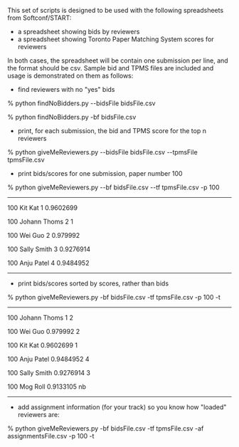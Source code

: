 This set of scripts is designed to be used with the following spreadsheets from Softconf/START:
* a spreadsheet showing bids by reviewers
* a spreadsheet showing Toronto Paper Matching System scores for reviewers

In both cases, the spreadsheet will be contain one submission per line, and the format should be csv.
Sample bid and TPMS files are included and usage is demonstrated on them as follows:

* find reviewers with no "yes" bids

% python findNoBidders.py --bidsFile bidsFile.csv

% python findNoBidders.py -bf bidsFile.csv

* print, for each submission, the bid and TPMS score for the top n reviewers

% python giveMeReviewers.py --bidsFile bidsFile.csv --tpmsFile tpmsFile.csv

* print bids/scores for one submission, paper number 100

% python giveMeReviewers.py --bf bidsFile.csv --tf tpmsFile.csv -p 100

-----

100      Kit Kat         1       0.9602699

100      Johann Thoms    2       1

100      Wei Guo         2       0.979992

100      Sally Smith     3       0.9276914

100      Anju Patel      4       0.9484952

-----

* print bids/scores sorted by scores, rather than bids

% python giveMeReviewers.py -bf bidsFile.csv -tf tpmsFile.csv -p 100 -t

-----

100      Johann Thoms    1       2

100      Wei Guo         0.979992        2

100      Kit Kat         0.9602699       1

100      Anju Patel      0.9484952       4

100      Sally Smith     0.9276914       3

100      Mog Roll        0.9133105       nb

-----

* add assignment information (for your track) so you know how "loaded" reviewers are:

% python giveMeReviewers.py -bf bidsFile.csv -tf tpmsFile.csv -af assignmentsFile.csv -p 100 -t 